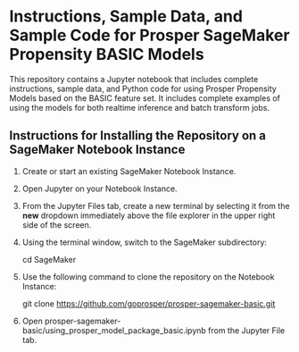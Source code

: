 # Instructions, Sample Data, and Sample Code for Prosper SageMaker Propensity BASIC Models

This repository contains a Jupyter notebook that includes complete instructions, sample data, and Python code for using Prosper Propensity Models based on the BASIC feature set. It includes complete examples of using the models for both realtime inference and batch transform jobs.

## Instructions for Installing the Repository on a SageMaker Notebook Instance

1. Create or start an existing SageMaker Notebook Instance.
2. Open Jupyter on your Notebook Instance.
3. From the Jupyter Files tab, create a new terminal by selecting it from the **new** dropdown immediately above the file explorer in the upper right side of the screen.
4. Using the terminal window, switch to the SageMaker subdirectory: 
  
     cd SageMaker  
  
5. Use the following command to clone the repository on the Notebook Instance:  
  
     git clone https://github.com/goprosper/prosper-sagemaker-basic.git  
  
6. Open prosper-sagemaker-basic/using_prosper_model_package_basic.ipynb from the Jupyter File tab.

